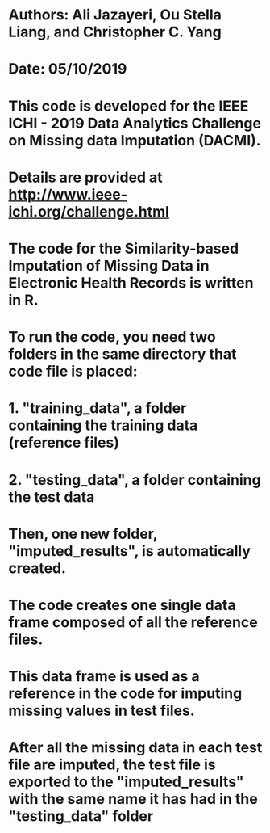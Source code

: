 # Authors: Ali Jazayeri, Ou Stella Liang, and Christopher C. Yang
# Date: 05/10/2019

# This code is developed for the IEEE ICHI - 2019 Data Analytics Challenge on Missing data Imputation (DACMI).
# Details are provided at http://www.ieee-ichi.org/challenge.html

# The code for the Similarity-based Imputation of Missing Data in Electronic Health Records is written in R. 
# To run the code, you need two folders in the same directory that code file is placed:
#  1. "training_data", a folder containing the training data (reference files)
#  2. "testing_data", a folder containing the test data
# Then, one new folder, "imputed_results", is automatically created.
# The code creates one single data frame composed of all the reference files.
# This data frame is used as a reference in the code for imputing missing values in test files.
# After all the missing data in each test file are imputed, the test file is exported to the "imputed_results" with the same name it has had in the "testing_data" folder
























